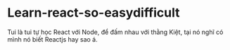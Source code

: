 # Learn-react-so-easydifficult
Tui là tui tự học React với Node, để đấm nhau với thằng Kiệt, tại nó nghĩ có mình nó biết Reactjs hay sao á.

